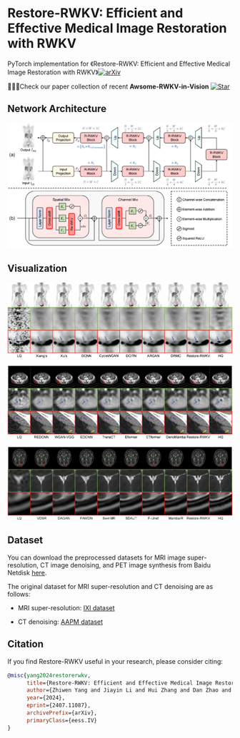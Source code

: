 # Restore-RWKV: Efficient and Effective Medical Image Restoration with RWKV

PyTorch implementation for 《Restore-RWKV: Efficient and Effective Medical Image Restoration with RWKV》[![arXiv](https://img.shields.io/badge/arXiv-b31b1b.svg)](https://arxiv.org/abs/2407.11087)

:rocket::rocket::rocket:Check our paper collection of recent **Awsome-RWKV-in-Vision** [![Star](https://img.shields.io/github/stars/Yaziwel/Awesome-RWKV-in-Vision.svg?style=social&label=Star)](https://github.com/Yaziwel/Awesome-RWKV-in-Vision)

## Network Architecture

![](README.assets/framework.png)

## Visualization

![](README.assets/PET_vis.png)

![](README.assets/CT_vis.png)

![](README.assets/MRI_vis.png)

## Dataset

You can download the preprocessed datasets for MRI image super-resolution, CT image denoising, and PET image synthesis from Baidu Netdisk [here](https://pan.baidu.com/s/1oBBG_Stcn7cfO8U49S146w?pwd=3x13 ).

The original dataset for MRI super-resolution and CT denoising are as follows:

- MRI super-resolution: [IXI dataset](http://brain-development.org/ixi-dataset/)

- CT denoising: [AAPM dataset](https://www.aapm.org/grandchallenge/lowdosect/)

## Citation

If you find Restore-RWKV useful in your research, please consider citing:

```bibtex
@misc{yang2024restorerwkv,
      title={Restore-RWKV: Efficient and Effective Medical Image Restoration with RWKV}, 
      author={Zhiwen Yang and Jiayin Li and Hui Zhang and Dan Zhao and Bingzheng Wei and Yan Xu},
      year={2024},
      eprint={2407.11087},
      archivePrefix={arXiv},
      primaryClass={eess.IV}
}
```

